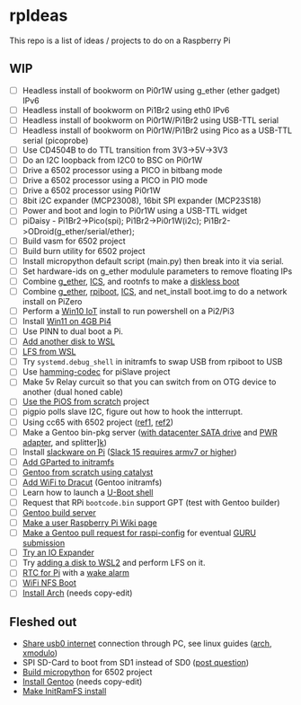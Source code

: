 # rpIdeas

This repo is a list of ideas / projects to do on a Raspberry Pi

## WIP

- [ ] Headless install of bookworm on Pi0r1W using g_ether (ether gadget) IPv6
- [ ] Headless install of bookworm on Pi1Br2 using eth0 IPv6
- [ ] Headless install of bookworm on Pi0r1W/Pi1Br2 using USB-TTL serial
- [ ] Headless install of bookworm on Pi0r1W/Pi1Br2 using Pico as a USB-TTL serial (picoprobe)
- [ ] Use CD4504B to do TTL transition from 3V3->5V->3V3
- [ ] Do an I2C loopback from I2C0 to BSC on Pi0r1W
- [ ] Drive a 6502 processor using a PICO in bitbang mode
- [ ] Drive a 6502 processor using a PICO in PIO mode
- [ ] Drive a 6502 processor using Pi0r1W
- [ ] 8bit i2C expander (MCP23008), 16bit SPI expander (MCP23S18)
- [ ] Power and boot and login to Pi0r1W using a USB-TTL widget
- [ ] piDaisy - Pi1Br2->Pico(spi); Pi1Br2->Pi0r1W(i2c); Pi1Br2->ODroid(g_ether/serial/ether);
- [ ] Build vasm for 6502 project
- [ ] Build burn utility for 6502 project
- [ ] Install micropython default script (main.py) then break into it via serial.
- [ ] Set hardware-ids on g_ether modulule parameters to remove floating IPs
- [ ] Combine [g_ether][5], [ICS][5], and rootnfs to make a [diskless boot][6]
- [ ] Combine [g_ether][5], [rpiboot][6], [ICS][5], and net_install boot.img to do a network install on PiZero
- [ ] Perform a [Win10 IoT][7] install to run powershell on a Pi2/Pi3
- [ ] Install [Win11 on 4GB Pi4][8]
- [ ] Use PINN to dual boot a Pi.
- [ ] [Add another disk to WSL][9]
- [ ] [LFS from WSL][a]
- [ ] Try `systemd.debug_shell` in initramfs to swap USB from rpiboot to USB
- [ ] Use [hamming-codec][b] for piSlave project
- [ ] Make 5v Relay curcuit so that you can switch from on OTG device to another (dual honed cable)
- [ ] [Use the PiOS from scratch][c] project
- [ ] pigpio polls slave I2C, figure out how to hook the intterrupt.
- [ ] Using cc65 with 6502 project ([ref1][d], [ref2][e])
- [ ] Make a Gentoo bin-pkg server ([with datacenter SATA drive][j] and [PWR adapter][i], and splitter][k])
- [ ] Install [slackware on Pi][g] ([Slack 15 requires armv7 or higher][f])
- [ ] [Add GParted to initramfs][h]
- [ ] [Gentoo from scratch using catalyst][l]
- [ ] [Add WiFi to Dracut][m] (Gentoo initramfs)
- [ ] Learn how to launch a [U-Boot shell][n]
- [ ] Request that RPi `bootcode.bin` support GPT (test with Gentoo builder)
- [ ] [Gentoo build server][o]
- [ ] [Make a user Raspberry Pi Wiki page][p]
- [ ] [Make a Gentoo pull request for raspi-config][q] for eventual [GURU submission][r]
- [ ] [Try an IO Expander][s]
- [ ] Try [adding a disk to WSL2][t] and perform LFS on it.
- [ ] [RTC for Pi][x] with a [wake alarm][y]
- [ ] [WiFi NFS Boot][z]
- [ ] [Install Arch][u] (needs copy-edit)

[9]: https://joeferguson.me/adding-another-disk-to-wsl2/
[a]: https://www.reddit.com/r/linuxfromscratch/comments/vtgu3h/can_i_create_lfs_using_wsl/
[b]: https://pypi.org/project/hamming-codec/
[c]: https://s-matyukevich.github.io/raspberry-pi-os/
[d]: https://www.reddit.com/r/beneater/comments/kn52w3/using_cc65_to_write_code_in_c_for_the_6502/
[e]: https://www.reddit.com/r/beneater/comments/fprcsz/using_cc65_to_compile_c_code_for_my_slightly/
[f]: https://arm.slackware.com/releases/
[g]: https://docs.slackware.com/howtos:hardware:arm:raspberrypi
[h]: https://stackoverflow.com/a/54152399
[i]: https://www.amazon.com/dp/B00MYU0EAU/
[j]: https://www.amazon.com/dp/B01I7SAHO0/
[k]: https://www.amazon.com/dp/B095NKT5F7/
[l]: https://wiki.gentoo.org/wiki/Stage_tarball
[m]: https://github.com/dracutdevs/dracut/discussions/2514
[n]: https://docs.u-boot.org/en/latest/
[o]: https://forums.gentoo.org/viewtopic-p-8807124.html
[p]: https://duckduckgo.com/?q=gentoo+wiki+user+Pi+Install+Guide&t=brave&ia=web
[q]: https://wiki.gentoo.org/wiki/GitHub_Pull_Requests
[r]: https://wiki.gentoo.org/wiki/Project:GURU
[s]: https://www.mouser.com/ProductDetail/Microchip-Technology/MCP23008-E-P?qs=8FMarzwez060sofcCmNWdQ%3D%3D
[t]: https://joeferguson.me/adding-another-disk-to-wsl2/
[x]: https://www.amazon.com/dp/B00LX3V7F0
[y]: https://forums.raspberrypi.com//viewtopic.php?f=65&t=166853&p=1075093&hilit=time+lapse#p1074313
[z]: wifi-nfs#readme
[u]: arch#readme

<!-- Next = 10,11,12,13 -->

## Fleshed out
- [Share usb0 internet][5] connection through PC, see linux guides ([arch][3], [xmodulo][4])
- SPI SD-Card to boot from SD1 instead of SD0 ([post question][1])
- [Build micropython][2] for 6502 project
- [Install Gentoo][v] (needs copy-edit)
- [Make InitRamFS install][w]

[8]: https://www.youtube.com/watch?v=zGF_HaSdFyA "Win11WoR"
[7]: https://www.youtube.com/watch?v=JPRUbGIyODY "Win10IoT"
[6]: diskless#readme
[5]: g_ether#readme
[4]: https://www.xmodulo.com/internet-connection-sharing-iptables-linux.html
[3]: https://wiki.archlinux.org/title/Internet_sharing
[2]: micropython#readme
[1]: https://forums.raspberrypi.com/viewtopic.php?t=358559
[v]: gentoo#readme
[w]: initramfs#readme
